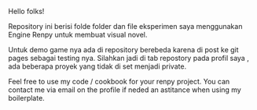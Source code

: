 Hello folks!

Repository ini berisi folde folder dan file eksperimen saya menggunakan Engine Renpy untuk membuat visual novel.

Untuk demo game nya ada di repository berebeda karena di post ke git pages sebagai testing nya.
Silahkan jadi di tab repostory pada profil saya , ada beberapa proyek yang tidak di set menjadi private.

Feel free to use my code / cookbook for your renpy project.
You can contact me via email on the profile if neded an astitance when using my boilerplate.
